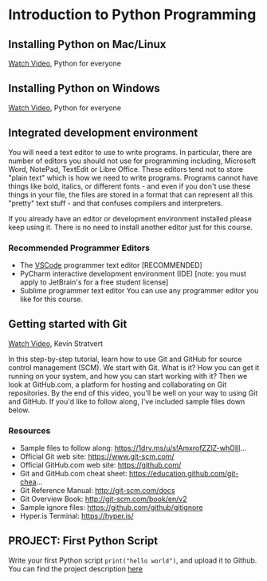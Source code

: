 # Introduction to Python Programming
## Installing Python on Mac/Linux
[Watch Video](https://youtu.be/aIcLCww_kQM?list=PLlRFEj9H3Oj7Bp8-DfGpfAfDBiblRfl5p), Python for everyone
## Installing Python on Windows
[Watch Video](https://youtu.be/uZbaYeYGYRQ?list=PLlRFEj9H3Oj7Bp8-DfGpfAfDBiblRfl5p), Python for everyone
## Integrated development environment
You will need a text editor to use to write programs. In particular, there are number of editors you should not use for programming including, Microsoft Word, NotePad, TextEdit or Libre Office. These editors tend not to store "plain text" which is how we need to write programs. Programs cannot have things like bold, italics, or different fonts - and even if you don't use these things in your file, the files are stored in a format that can represent all this "pretty" text stuff - and that confuses compilers and interpreters.

If you already have an editor or development environment installed please keep using it. There is no need to install another editor just for this course.
### Recommended Programmer Editors
- The [VSCode](https://code.visualstudio.com/) programmer text editor [RECOMMENDED]
- PyCharm interactive development environment (IDE) [note: you must apply to JetBrain's for a free student license]
- Sublime programmer text editor
You can use any programmer editor you like for this course.
## Getting started with Git
[Watch Video](https://youtu.be/tRZGeaHPoaw), Kevin Stratvert

In this step-by-step tutorial, learn how to use Git and GitHub for source control management (SCM). We start with Git. What is it? How you can get it running on your system, and how you can start working with it? Then we look at GitHub.com, a platform for hosting and collaborating on Git repositories.  By the end of this video, you'll be well on your way to using Git and GitHub. If you'd like to follow along, I've included sample files down below.

###  Resources
- Sample files to follow along: https://1drv.ms/u/s!AmxrofZZlZ-whOIll...
- Official Git web site: https://www.git-scm.com/
- Official GitHub.com web site: https://github.com/
- Git and GitHub.com cheat sheet: https://education.github.com/git-chea...
- Git Reference Manual: http://git-scm.com/docs
- Git Overview Book: http://git-scm.com/book/en/v2
- Sample ignore files: https://github.com/github/gitignore
- Hyper.is Terminal: https://hyper.is/
## PROJECT: First Python Script
Write your first Python script `print("hello world")`, and upload it to Github. You can find the project description [here](02-python-programming/challenges/01.01-first-python-script.py)